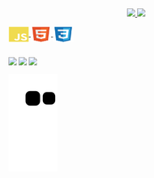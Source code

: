 ##
<div align="center">
  <a href="https://github.com/vagnermengali">
  <img height="180em" src="https://github-readme-stats.vercel.app/api?username=vagnermengali&show_icons=true&theme=highcontrast,&include_all_commits=true&count_private=true"/>
  <img height="180em" src="https://github-readme-stats.vercel.app/api/top-langs/?username=vagnermengali&layout=compact&langs_count=7&theme=highcontrast,"/>
</div>
<div style="display: inline_block"><br>
  <img align="center" alt="Vag-Js" height="30" width="40" src="https://raw.githubusercontent.com/devicons/devicon/master/icons/javascript/javascript-plain.svg">
  <img align="center" alt="VagHTML" height="30" width="40" src="https://raw.githubusercontent.com/devicons/devicon/master/icons/html5/html5-original.svg">
  <img align="center" alt="Vag-CSS" height="30" width="40" src="https://raw.githubusercontent.com/devicons/devicon/master/icons/css3/css3-original.svg">

 ##
 
<div> 
  <a href="https://www.instagram.com/vmengali/" target="_blank"><img src="https://img.shields.io/badge/-Instagram-%23E4405F?style=for-the-badge&logo=instagram&logoColor=white" target="_blank"></a>
  <a href = "mailto:contatorafaballerini@gmail.com"><img src="https://img.shields.io/badge/-Gmail-%23333?style=for-the-badge&logo=gmail&logoColor=white" target="_blank"></a>
  <a href="www.linkedin.com/in/vagner-mengali" target="_blank"><img src="https://img.shields.io/badge/-LinkedIn-%230077B5?style=for-the-badge&logo=linkedin&logoColor=white" target="_blank"></a> 
 
  ![Snake animation](https://github.com/rafaballerini/rafaballerini/blob/output/github-contribution-grid-snake.svg)
